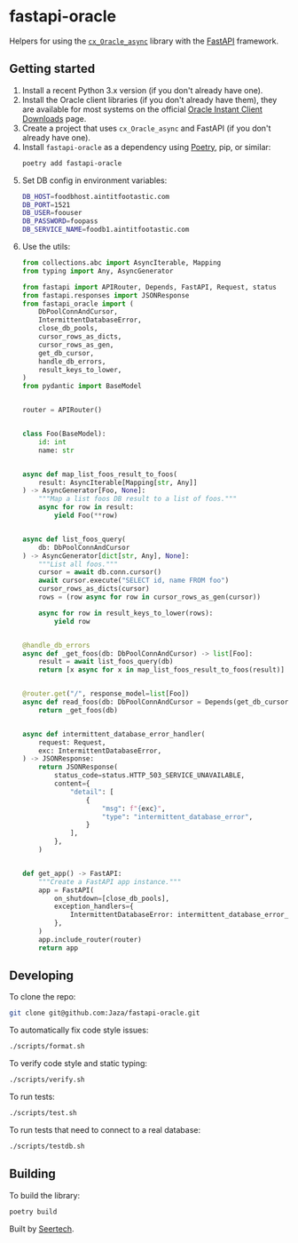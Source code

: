 # fastapi-oracle

Helpers for using the [`cx_Oracle_async`](https://github.com/GoodManWEN/cx_Oracle_async) library with the [FastAPI](https://github.com/tiangolo/fastapi) framework.


## Getting started

1. Install a recent Python 3.x version (if you don't already have one).
2. Install the Oracle client libraries (if you don't already have them), they are available for most systems on the official [Oracle Instant Client Downloads](https://www.oracle.com/database/technologies/instant-client/downloads.html) page.
3. Create a project that uses `cx_Oracle_async` and FastAPI (if you don't already have one).
4. Install `fastapi-oracle` as a dependency using [Poetry](https://python-poetry.org/), pip, or similar:
   ```sh
   poetry add fastapi-oracle
   ```
5. Set DB config in environment variables:
   ```sh
   DB_HOST=foodbhost.aintitfootastic.com
   DB_PORT=1521
   DB_USER=foouser
   DB_PASSWORD=foopass
   DB_SERVICE_NAME=foodb1.aintitfootastic.com
6. Use the utils:
   ```python
   from collections.abc import AsyncIterable, Mapping
   from typing import Any, AsyncGenerator

   from fastapi import APIRouter, Depends, FastAPI, Request, status
   from fastapi.responses import JSONResponse
   from fastapi_oracle import (
       DbPoolConnAndCursor,
       IntermittentDatabaseError,
       close_db_pools,
       cursor_rows_as_dicts,
       cursor_rows_as_gen,
       get_db_cursor,
       handle_db_errors,
       result_keys_to_lower,
   )
   from pydantic import BaseModel


   router = APIRouter()


   class Foo(BaseModel):
       id: int
       name: str


   async def map_list_foos_result_to_foos(
       result: AsyncIterable[Mapping[str, Any]]
   ) -> AsyncGenerator[Foo, None]:
       """Map a list foos DB result to a list of foos."""
       async for row in result:
           yield Foo(**row)


   async def list_foos_query(
       db: DbPoolConnAndCursor
   ) -> AsyncGenerator[dict[str, Any], None]:
       """List all foos."""
       cursor = await db.conn.cursor()
       await cursor.execute("SELECT id, name FROM foo")
       cursor_rows_as_dicts(cursor)
       rows = (row async for row in cursor_rows_as_gen(cursor))

       async for row in result_keys_to_lower(rows):
           yield row


   @handle_db_errors
   async def _get_foos(db: DbPoolConnAndCursor) -> list[Foo]:
       result = await list_foos_query(db)
       return [x async for x in map_list_foos_result_to_foos(result)]


   @router.get("/", response_model=list[Foo])
   async def read_foos(db: DbPoolConnAndCursor = Depends(get_db_cursor)):
       return _get_foos(db)


   async def intermittent_database_error_handler(
       request: Request,
       exc: IntermittentDatabaseError,
   ) -> JSONResponse:
       return JSONResponse(
           status_code=status.HTTP_503_SERVICE_UNAVAILABLE,
           content={
               "detail": [
                   {
                       "msg": f"{exc}",
                       "type": "intermittent_database_error",
                   }
               ],
           },
       )


   def get_app() -> FastAPI:
       """Create a FastAPI app instance."""
       app = FastAPI(
           on_shutdown=[close_db_pools],
           exception_handlers={
               IntermittentDatabaseError: intermittent_database_error_handler,
           },
       )
       app.include_router(router)
       return app
   ```


## Developing

To clone the repo:

```sh
git clone git@github.com:Jaza/fastapi-oracle.git
```

To automatically fix code style issues:

```sh
./scripts/format.sh
```

To verify code style and static typing:

```sh
./scripts/verify.sh
```

To run tests:

```sh
./scripts/test.sh
```

To run tests that need to connect to a real database:

```sh
./scripts/testdb.sh
```


## Building

To build the library:

```sh
poetry build
```


Built by [Seertech](https://www.seertechsolutions.com/).
